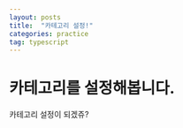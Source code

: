 ```yaml
---
layout: posts
title:  "카테고리 설정!"
categories: practice
tag: typescript
---
```


# 카테고리를 설정해봅니다.

카테고리 설정이 되겠쥬?